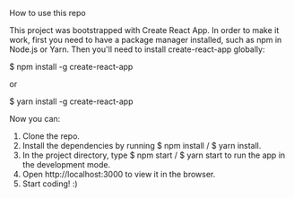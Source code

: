 
How to use this repo

This project was bootstrapped with Create React App. In order to make it work, first you need to have a package manager installed, such as npm in Node.js or Yarn. Then you'll need to install create-react-app globally:

$ npm install -g create-react-app

or

$ yarn install -g create-react-app

Now you can:

1) Clone the repo.
2) Install the dependencies by running $ npm install / $ yarn install.
3) In the project directory, type $ npm start / $ yarn start to run the app in the development mode.
4) Open http://localhost:3000 to view it in the browser.
5) Start coding! :)
